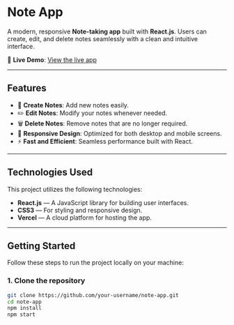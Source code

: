 # Note App

A modern, responsive **Note-taking app** built with **React.js**. Users can create, edit, and delete notes seamlessly with a clean and intuitive interface.

🔗 **Live Demo**: [View the live app](https://note-app-seven-rho-66.vercel.app/)

---

## Features

- 📝 **Create Notes**: Add new notes easily.
- ✏️ **Edit Notes**: Modify your notes whenever needed.
- 🗑️ **Delete Notes**: Remove notes that are no longer required.
- 📱 **Responsive Design**: Optimized for both desktop and mobile screens.
- ⚡ **Fast and Efficient**: Seamless performance built with React.

---

## Technologies Used

This project utilizes the following technologies:

- **React.js** — A JavaScript library for building user interfaces.
- **CSS3** — For styling and responsive design.
- **Vercel** — A cloud platform for hosting the app.

---

## Getting Started

Follow these steps to run the project locally on your machine:

### 1. Clone the repository

```bash
git clone https://github.com/your-username/note-app.git
cd note-app
npm install
npm start

